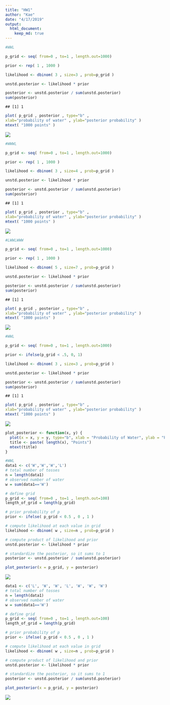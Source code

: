 ```yaml
---
title: "HW1"
author: "Kae"
date: "4/17/2019"
output: 
  html_document:
    keep_md: true
---
```





```r
#WWL

p_grid <- seq( from=0 , to=1 , length.out=1000)

prior <- rep( 1 , 1000 )

likelihood <- dbinom( 3 , size=3 , prob=p_grid )

unstd.posterior <- likelihood * prior

posterior <- unstd.posterior / sum(unstd.posterior)
sum(posterior)
```

```
## [1] 1
```

```r
plot( p_grid , posterior , type="b" ,
xlab="probability of water" , ylab="posterior probability" )
mtext( "1000 points" )
```

![](Chapter2_files/figure-html/unnamed-chunk-1-1.png)<!-- -->

```r
#WWWL

p_grid <- seq( from=0 , to=1 , length.out=1000)

prior <- rep( 1 , 1000 )

likelihood <- dbinom( 3 , size=4 , prob=p_grid )

unstd.posterior <- likelihood * prior

posterior <- unstd.posterior / sum(unstd.posterior)
sum(posterior)
```

```
## [1] 1
```

```r
plot( p_grid , posterior , type="b" ,
xlab="probability of water" , ylab="posterior probability" )
mtext( "1000 points" )
```

![](Chapter2_files/figure-html/unnamed-chunk-2-1.png)<!-- -->


```r
#LWWLWWW

p_grid <- seq( from=0 , to=1 , length.out=1000)

prior <- rep( 1 , 1000 )

likelihood <- dbinom( 5 , size=7 , prob=p_grid )

unstd.posterior <- likelihood * prior

posterior <- unstd.posterior / sum(unstd.posterior)
sum(posterior)
```

```
## [1] 1
```

```r
plot( p_grid , posterior , type="b" ,
xlab="probability of water" , ylab="posterior probability" )
mtext( "1000 points" )
```

![](Chapter2_files/figure-html/unnamed-chunk-3-1.png)<!-- -->

```r
#WWL

p_grid <- seq( from=0 , to=1 , length.out=1000)

prior <- ifelse(p_grid < .5, 0, 1)

likelihood <- dbinom( 3 , size=3 , prob=p_grid )

unstd.posterior <- likelihood * prior

posterior <- unstd.posterior / sum(unstd.posterior)
sum(posterior)
```

```
## [1] 1
```

```r
plot( p_grid , posterior , type="b" ,
xlab="probability of water" , ylab="posterior probability" )
mtext( "1000 points" )
```

![](Chapter2_files/figure-html/unnamed-chunk-4-1.png)<!-- -->

```r
plot_posterior <- function(x, y) {
  plot(x = x, y = y, type="b", xlab = "Probability of Water", ylab = "Posterior Probability")
  title <- paste( length(x), "Points")
  mtext(title)
}

#WWL
data1 <- c('W','W','W','L')
# total number of tosses
n = length(data1) 
# observed number of water
w = sum(data1=='W')  

# define grid
p_grid <- seq( from=0 , to=1 , length.out=100)
length_of_grid = length(p_grid)

# prior probability of p
prior <- ifelse( p_grid < 0.5 , 0 , 1 ) 

# compute likelihood at each value in grid
likelihood <- dbinom( w , size=n , prob=p_grid )

# compute product of likelihood and prior
unstd.posterior <- likelihood * prior

# standardize the posterior, so it sums to 1
posterior <- unstd.posterior / sum(unstd.posterior)

plot_posterior(x = p_grid, y = posterior)
```

![](Chapter2_files/figure-html/unnamed-chunk-5-1.png)<!-- -->


```r
data1 <- c('L', 'W', 'W', 'L', 'W', 'W', 'W')
# total number of tosses
n = length(data1)
# observed number of water
w = sum(data1=='W') 

# define grid
p_grid <- seq( from=0 , to=1 , length.out=100)
length_of_grid = length(p_grid)

# prior probability of p
prior <- ifelse( p_grid < 0.5 , 0 , 1 )  

# compute likelihood at each value in grid
likelihood <- dbinom( w , size=n , prob=p_grid )

# compute product of likelihood and prior
unstd.posterior <- likelihood * prior

# standardize the posterior, so it sums to 1
posterior <- unstd.posterior / sum(unstd.posterior)

plot_posterior(x = p_grid, y = posterior)
```

![](Chapter2_files/figure-html/unnamed-chunk-6-1.png)<!-- -->
